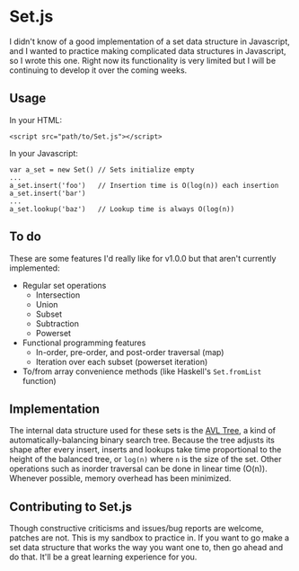 Set.js
======
I didn't know of a good implementation of a set data structure in Javascript, and
I wanted to practice making complicated data structures in Javascript, so I wrote
this one. Right now its functionality is very limited but I will be continuing to
develop it over the coming weeks.

## Usage

In your HTML:

    <script src="path/to/Set.js"></script>

In your Javascript:

    var a_set = new Set() // Sets initialize empty
    ...
    a_set.insert('foo')   // Insertion time is O(log(n)) each insertion
    a_set.insert('bar')
    ...
    a_set.lookup('baz')   // Lookup time is always O(log(n))

## To do

These are some features I'd really like for v1.0.0 but that aren't currently
implemented:

  * Regular set operations
    - Intersection
    - Union
    - Subset
    - Subtraction
    - Powerset
  * Functional programming features
    - In-order, pre-order, and post-order traversal (map)
    - Iteration over each subset (powerset iteration)
  * To/from array convenience methods (like Haskell's `Set.fromList` function)

## Implementation

The internal data structure used for these sets is the [AVL
Tree](http://en.wikipedia.org/wiki/AVL_tree), a kind of automatically-balancing
binary search tree. Because the tree adjusts its shape after every insert,
inserts and lookups take time proportional to the height of the balanced tree,
or `log(n)` where `n` is the size of the set. Other operations such as inorder
traversal can be done in linear time (O(n)). Whenever possible, memory overhead
has been minimized.

## Contributing to Set.js

Though constructive criticisms and issues/bug reports are welcome, patches are
not. This is my sandbox to practice in. If you want to go make a set data
structure that works the way you want one to, then go ahead and do that. It'll
be a great learning experience for you.
